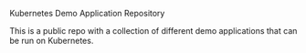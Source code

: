 Kubernetes Demo Application Repository 

This is a public repo with a collection of different demo applications that can be run on Kubernetes. 
